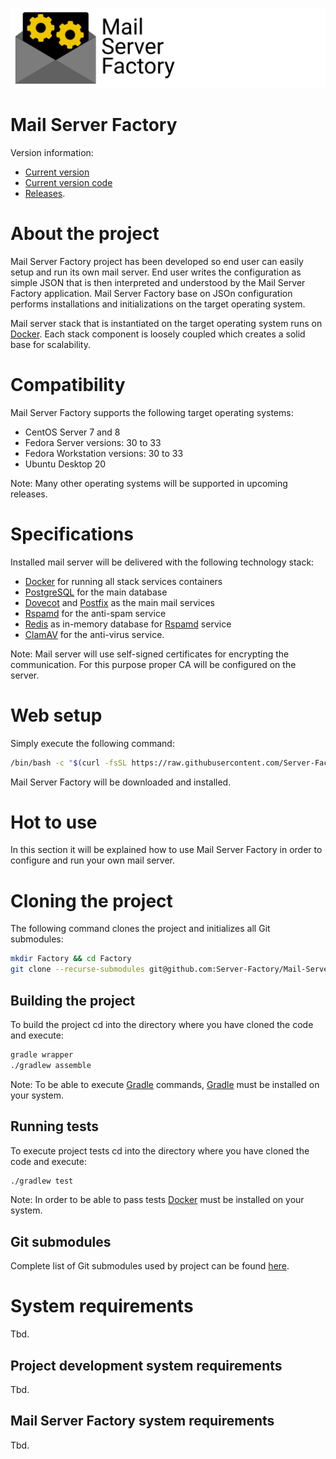 ![](Logo.png)

# Mail Server Factory

Version information:

- [Current version](./version.txt)
- [Current version code](./version_code.txt)
- [Releases](https://github.com/Server-Factory/Mail-Server-Factory/releases).

# About the project

Mail Server Factory project has been developed so end user can easily setup and run its own mail server. End user writes
the configuration as simple JSON that is then interpreted and understood by the Mail Server Factory application. Mail
Server Factory base on JSOn configuration performs installations and initializations on the target operating system.

Mail server stack that is instantiated on the target operating system runs on [Docker](https://www.docker.com/). Each
stack component is loosely coupled which creates a solid base for scalability.

# Compatibility

Mail Server Factory supports the following target operating systems:

- CentOS Server 7 and 8
- Fedora Server versions: 30 to 33
- Fedora Workstation versions: 30 to 33
- Ubuntu Desktop 20

Note: Many other operating systems will be supported in upcoming releases.

# Specifications

Installed mail server will be delivered with the following technology stack:

- [Docker](https://www.docker.com/) for running all stack services containers
- [PostgreSQL](https://www.postgresql.org/) for the main database
- [Dovecot](https://www.dovecot.org/) and [Postfix](http://www.postfix.org/) as the main mail services
- [Rspamd](https://www.rspamd.com/) for the anti-spam service
- [Redis](https://redis.io/) as in-memory database for [Rspamd](https://www.rspamd.com/) service
- [ClamAV](https://www.clamav.net/) for the anti-virus service.

Note: Mail server will use self-signed certificates for encrypting the communication. For this purpose proper CA will be
configured on the server.

# Web setup

Simply execute the following command:

```bash
/bin/bash -c "$(curl -fsSL https://raw.githubusercontent.com/Server-Factory/Utils/master/web_installer.sh)"
```

Mail Server Factory will be downloaded and installed.

# Hot to use

In this section it will be explained how to use Mail Server Factory in order to configure and run your own mail server.

# Cloning the project

The following command clones the project and initializes all Git submodules:

```bash
mkdir Factory && cd Factory
git clone --recurse-submodules git@github.com:Server-Factory/Mail-Server-Factory.git .
```

## Building the project

To build the project cd into the directory where you have cloned the code and execute:

```bash
gradle wrapper
./gradlew assemble
```

Note: To be able to execute [Gradle](https://gradle.org/) commands, [Gradle](https://gradle.org/) must be installed on
your system.

## Running tests

To execute project tests cd into the directory where you have cloned the code and execute:

```bash
./gradlew test
```

Note: In order to be able to pass tests [Docker](https://www.docker.com/) must be installed on your system.

## Git submodules

Complete list of Git submodules used by project can be found [here](./.gitmodules).

# System requirements

Tbd.

## Project development system requirements

Tbd.

## Mail Server Factory system requirements

Tbd.